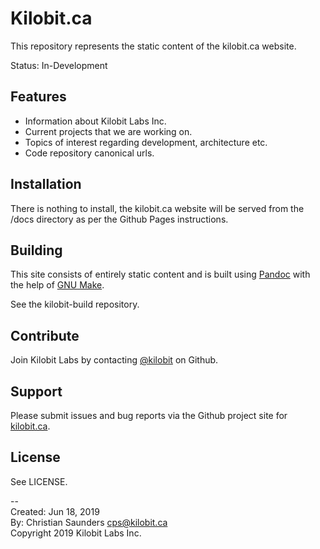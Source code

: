 Kilobit.ca
==========

This repository represents the static content of the kilobit.ca
website.

Status: In-Development

Features
--------

 - Information about Kilobit Labs Inc.
 - Current projects that we are working on.
 - Topics of interest regarding development, architecture etc.
 - Code repository canonical urls.

Installation
------------

There is nothing to install, the kilobit.ca website will be served
from the /docs directory as per the Github Pages instructions.

Building
--------

This site consists of entirely static content and is built using
[Pandoc](https://pandoc.org/) with the help of [GNU
Make](https://www.gnu.org/software/make/).  

See the kilobit-build repository.

Contribute
----------

Join Kilobit Labs by contacting [@kilobit](https://github.com/kilobit)
on Github.

Support
-------

Please submit issues and bug reports via the Github project site for
[kilobit.ca](https:github.com/kilobit/kilobit.ca).

License
-------

See LICENSE.

--  
Created: Jun 18, 2019  
By: Christian Saunders <cps@kilobit.ca>  
Copyright 2019 Kilobit Labs Inc.  
